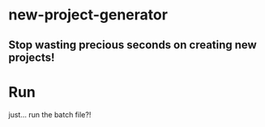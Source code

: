 # new-project-generator
Stop wasting precious seconds on creating new projects!
-----------------------
# Run
just... run the batch file?!
